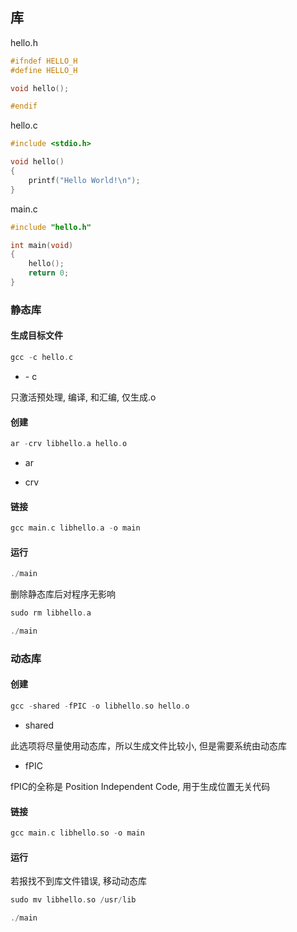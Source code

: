 <!--
 * @Description: 
 * @Version: 1.0
 * @Author: DaLao
 * @Email: dalao@xxx.com
 * @Date: 2022-08-15 23:02:04
 * @LastEditors: DaLao
 * @LastEditTime: 2022-09-11 18:24:25
-->


## 库


hello.h

```c
#ifndef HELLO_H
#define HELLO_H

void hello();

#endif
```


hello.c

```c
#include <stdio.h>

void hello()
{
    printf("Hello World!\n");
}
```


main.c

```c
#include "hello.h"

int main(void)
{
    hello();
    return 0;
}
```


### 静态库


#### 生成目标文件

```c
gcc -c hello.c
```

- \- c

只激活预处理, 编译, 和汇编, 仅生成.o


#### 创建

```c
ar -crv libhello.a hello.o
```

- ar

- crv


#### 链接

```c
gcc main.c libhello.a -o main
```


#### 运行

```c
./main
```

删除静态库后对程序无影响

```c
sudo rm libhello.a

./main
```


### 动态库


#### 创建

```c
gcc -shared -fPIC -o libhello.so hello.o
```

- shared

此选项将尽量使用动态库，所以生成文件比较小, 但是需要系统由动态库


- fPIC

fPIC的全称是 Position Independent Code, 用于生成位置无关代码


#### 链接

```c
gcc main.c libhello.so -o main
```


#### 运行

若报找不到库文件错误, 移动动态库

```c
sudo mv libhello.so /usr/lib

./main
```
